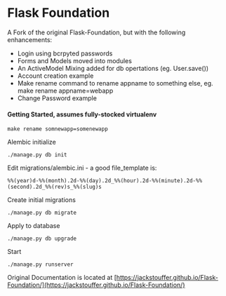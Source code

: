 # Flask Foundation

A Fork of the original Flask-Foundation, but with the following enhancements:
* Login using bcrpyted passwords
* Forms and Models moved into modules
* An ActiveModel Mixing added for db opertations (eg. User.save())
* Account creation example
* Make rename command to rename appname to something else, eg. make rename appname=webapp
* Change Password example

#### Getting Started, assumes fully-stocked virtualenv

`make rename somnewapp=somenewapp`

Alembic initialize

`./manage.py db init`

Edit migrations/alembic.ini - a good file_template is:

`%%(year)d-%%(month).2d-%%(day).2d_%%(hour).2d-%%(minute).2d-%%(second).2d_%%(rev)s_%%(slug)s`

Create initial migrations

`./manage.py db migrate`

Apply to database

`./manage.py db upgrade`

Start

`./manage.py runserver`

Original Documentation is located at [https://jackstouffer.github.io/Flask-Foundation/](https://jackstouffer.github.io/Flask-Foundation/)

